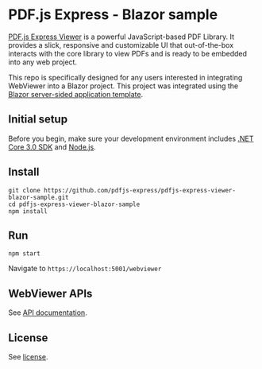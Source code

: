 # PDF.js Express - Blazor sample

[PDF.js Express Viewer](https://pdfjs.express/) is a powerful JavaScript-based PDF Library. It provides a slick, responsive and customizable UI that out-of-the-box interacts with the core library to view PDFs and is ready to be embedded into any web project.


This repo is specifically designed for any users interested in integrating WebViewer into a Blazor project. This project was integrated using the [Blazor server-sided application template](https://docs.microsoft.com/en-us/aspnet/core/blazor/get-started?view=aspnetcore-3.0&tabs=visual-studio).

## Initial setup

Before you begin, make sure your development environment includes [.NET Core 3.0 SDK](https://dotnet.microsoft.com/download/dotnet-core/3.0) and [Node.js](https://nodejs.org/en/).

## Install

```
git clone https://github.com/pdfjs-express/pdfjs-express-viewer-blazor-sample.git
cd pdfjs-express-viewer-blazor-sample
npm install
```

## Run

```
npm start
```

Navigate to `https://localhost:5001/webviewer`

## WebViewer APIs

See [API documentation](https://pdfjs.express/documentation).

## License

See [license](./LICENSE).
